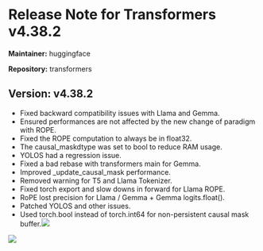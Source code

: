 # Release Note for Transformers v4.38.2

**Maintainer:** huggingface

**Repository:** transformers

## Version: v4.38.2

- Fixed backward compatibility issues with Llama and Gemma.
- Ensured performances are not affected by the new change of paradigm with ROPE.
- Fixed the ROPE computation to always be in float32.
- The causal_maskdtype was set to bool to reduce RAM usage.
- YOLOS had a regression issue.
- Fixed a bad rebase with transformers main for Gemma.
- Improved _update_causal_mask performance.
- Removed warning for T5 and Llama Tokenizer.
- Fixed torch export and slow downs in forward for Llama ROPE.
- RoPE lost precision for Llama / Gemma + Gemma logits.float().
- Patched YOLOS and other issues.
- Used torch.bool instead of torch.int64 for non-persistent causal mask buffer.<img src="https://img.shields.io/badge/PYTHON-black?style=for-the-badge&logo=python&logoColor=gold"/>
<img src="https://img.shields.io/badge/HTML-black?style=for-the-badge&logo=HTML5&logoColor=E34F26"/>
